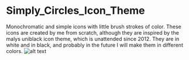 # Simply_Circles_Icon_Theme
Monochromatic and simple icons with  little  brush strokes of color.
These icons are created by me from scratch, although they are inspired by the malys uniblack icon theme, which is unattended since 2012.
They are in white and in black, and probably in the future I will make them in different colors.
![alt text](https://github.com/ju1464/Simply_Circles_Icon_Theme/blob/master/Simply%20black%20circles/PREVIEW.png)
